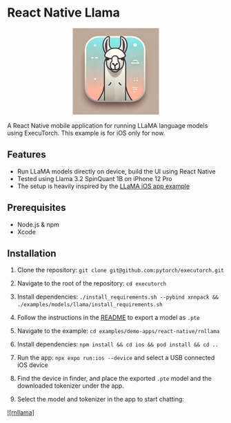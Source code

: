 # React Native Llama

<p align="center">
  <img src="./assets/images/rnllama.png" width="200" alt="rnllama Logo">
</p>

A React Native mobile application for running LLaMA language models using ExecuTorch. This example is for iOS only for now.

## Features

- Run LLaMA models directly on device, build the UI using React Native
- Tested using Llama 3.2 SpinQuant 1B on iPhone 12 Pro
- The setup is heavily inspired by the [LLaMA iOS app example](https://github.com/pytorch/executorch/tree/main/examples/demo-apps/apple_ios/LLaMA)


## Prerequisites

- Node.js & npm
- Xcode

## Installation

1. Clone the repository: `git clone git@github.com:pytorch/executorch.git`

2. Navigate to the root of the repository: `cd executorch`

3. Install dependencies: `./install_requirements.sh --pybind xnnpack && ./examples/models/llama/install_requirements.sh`

4. Follow the instructions in the [README](https://github.com/pytorch/executorch/blob/main/examples/models/llama/README.md#option-a-download-and-export-llama32-1b3b-model) to export a model as `.pte`

6. Navigate to the example: `cd examples/demo-apps/react-native/rnllama`

7. Install dependencies: `npm install && cd ios && pod install && cd ..`

8. Run the app: `npx expo run:ios --device` and select a USB connected iOS device

9. Find the device in finder, and place the exported `.pte` model and the downloaded tokenizer under the app.

10. Select the model and tokenizer in the app to start chatting:

[![rnllama]](https://github.com/user-attachments/assets/0ca5a258-a248-4247-9e09-451945c1014b)

